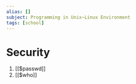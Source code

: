 ```yaml
---
alias: []
subject: Programming in Unix~Linux Environment
tags: [school]
---
```

# Security

1. [[$passwd]]
2. [[$who]]